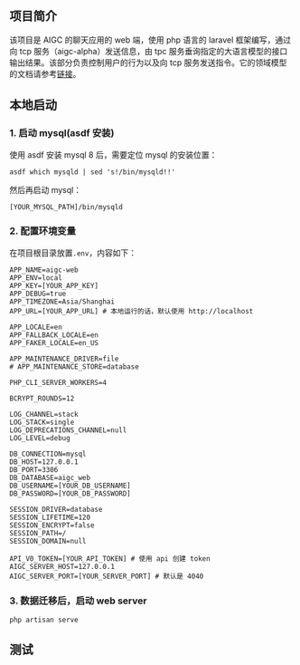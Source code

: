 ## 项目简介
该项目是 AIGC 的聊天应用的 web 端，使用 php 语言的 laravel 框架编写，通过向 tcp  服务（aigc-alpha）发送信息，由 tpc 服务垂询指定的大语言模型的接口输出结果。该部分负责控制用户的行为以及向 tcp 服务发送指令。它的领域模型的文档请参考[链接](https://github.com/turbulent-flow/aigc-web/blob/main/AIGC%20%E9%A2%86%E5%9F%9F%E6%A8%A1%E5%9E%8B.pdf)。

## 本地启动
### 1. 启动 mysql(asdf 安装)
使用 asdf 安装 mysql 8 后，需要定位 mysql 的安装位置：
```shell
asdf which mysqld | sed 's!/bin/mysqld!!'
```
然后再启动 mysql：
```shell
[YOUR_MYSQL_PATH]/bin/mysqld
```

### 2. 配置环境变量
在项目根目录放置`.env`，内容如下：
```text
APP_NAME=aigc-web
APP_ENV=local
APP_KEY=[YOUR_APP_KEY]
APP_DEBUG=true
APP_TIMEZONE=Asia/Shanghai
APP_URL=[YOUR_APP_URL] # 本地运行的话，默认使用 http://localhost

APP_LOCALE=en
APP_FALLBACK_LOCALE=en
APP_FAKER_LOCALE=en_US

APP_MAINTENANCE_DRIVER=file
# APP_MAINTENANCE_STORE=database

PHP_CLI_SERVER_WORKERS=4

BCRYPT_ROUNDS=12

LOG_CHANNEL=stack
LOG_STACK=single
LOG_DEPRECATIONS_CHANNEL=null
LOG_LEVEL=debug

DB_CONNECTION=mysql
DB_HOST=127.0.0.1
DB_PORT=3306
DB_DATABASE=aigc_web
DB_USERNAME=[YOUR_DB_USERNAME]
DB_PASSWORD=[YOUR_DB_PASSWORD]

SESSION_DRIVER=database
SESSION_LIFETIME=120
SESSION_ENCRYPT=false
SESSION_PATH=/
SESSION_DOMAIN=null

API_V0_TOKEN=[YOUR_API_TOKEN] # 使用 api 创建 token   
AIGC_SERVER_HOST=127.0.0.1
AIGC_SERVER_PORT=[YOUR_SERVER_PORT] # 默认是 4040
```

### 3. 数据迁移后，启动 web server
```shell
php artisan serve
```

## 测试
